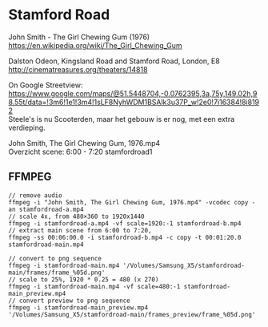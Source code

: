 # Stamford Road

John Smith - The Girl Chewing Gum (1976)<br>
https://en.wikipedia.org/wiki/The_Girl_Chewing_Gum

Dalston Odeon, Kingsland Road and Stamford Road, London, E8<br>
http://cinematreasures.org/theaters/14818

On Google Streetview:<br>
https://www.google.com/maps/@51.5448704,-0.0762395,3a,75y,149.02h,98.55t/data=!3m6!1e1!3m4!1sLF8NyhWDM1BSAlk3u37P_w!2e0!7i16384!8i8192<br>
Steele's is nu Scooterden, maar het gebouw is er nog, met een extra verdieping.

John Smith, The Girl Chewing Gum, 1976.mp4<br>
Overzicht scene: 6:00 - 7:20
stamfordroad1

## FFMPEG

```
// remove audio
ffmpeg -i "John Smith, The Girl Chewing Gum, 1976.mp4" -vcodec copy -an stamfordroad-a.mp4
// scale 4x, from 480×360 to 1920x1440
ffmpeg -i stamfordroad-a.mp4 -vf scale=1920:-1 stamfordroad-b.mp4
// extract main scene from 6:00 to 7:20, 
ffmpeg -ss 00:06:00.0 -i stamfordroad-b.mp4 -c copy -t 00:01:20.0 stamfordroad-main.mp4

// convert to png sequence
ffmpeg -i stamfordroad-main.mp4 '/Volumes/Samsung_X5/stamfordroad-main/frames/frame_%05d.png'
// scale to 25%, 1920 * 0.25 = 480 (x 270)
ffmpeg -i stamfordroad-main.mp4 -vf scale=480:-1 stamfordroad-main_preview.mp4
// convert preview to png sequence
ffmpeg -i stamfordroad-main_preview.mp4 '/Volumes/Samsung_X5/stamfordroad-main/frames_preview/frame_%05d.png'
```
